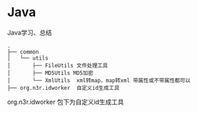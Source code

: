 # Java
Java学习、总结

```
.
├── common
│   └── utils
│       ├── FileUtils 文件处理工具
│       ├── MD5Utils MD5加密
│       └── XmlUtils  xml转map，map转xml 带属性或不带属性都可以
├── org.n3r.idworker  自定义id生成工具

```

org.n3r.idworker 包下为自定义id生成工具
